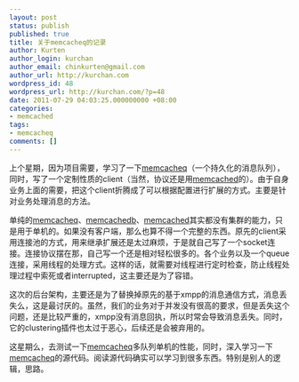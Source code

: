 ```yaml
---
layout: post
status: publish
published: true
title: 关于memcacheq的记录
author: Kurten
author_login: kurchan
author_email: chinkurten@gmail.com
author_url: http://kurchan.com
wordpress_id: 48
wordpress_url: http://kurchan.com/?p=48
date: 2011-07-29 04:03:25.000000000 +08:00
categories:
- memcached
tags:
- memcacheq
comments: []
---
```

上个星期，因为项目需要，学习了一下<a href="http://memcachedb.org/memcacheq/" target="_blank">memcacheq</a>（一个持久化的消息队列），同时，写了一个定制性质的client（当然，协议还是用<a href="http://memcached.org/" target="_blank">memcached</a>的）。由于自身业务上面的需要，把这个client折腾成了可以根据配置进行扩展的方式。主要是针对业务处理消息的方法。

单纯的<a href="http://memcachedb.org/memcacheq/" target="_blank">memcacheq</a>、<a href="http://memcachedb.org/" target="_blank">memcachedb</a>、<a href="http://memcached.org/" target="_blank">memcached</a>其实都没有集群的能力，只是用于单机的。如果没有客户端，那么也算不得一个完整的东西。原先的client采用连接池的方式，用来继承扩展还是太过麻烦，于是就自己写了一个socket连接。连接协议摆在那，自己写一个还是相对轻松很多的。各个业务以及一个queue连接，采用线程的处理方式。这样的话，就需要对线程进行定时检查，防止线程处理过程中索死或者interrupted，这主要还是为了容错。

这次的后台架构，主要还是为了替换掉原先的基于xmpp的消息通信方式，消息丢失么，这是最讨厌的。虽然，我们的业务对于并发没有很高的要求，但是丢失这个问题，还是比较严重的，xmpp没有消息回执，所以时常会导致消息丢失。同时，它的clustering插件也太过于恶心，后续还是会被弃用的。

这星期么，去测试一下<a href="http://memcachedb.org/memcacheq/" target="_blank">memcacheq</a>多队列单机的性能，同时，深入学习一下<a href="http://memcachedb.org/memcacheq/" target="_blank">memcacheq</a>的源代码。阅读源代码确实可以学习到很多东西。特别是别人的逻辑，思路。

